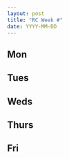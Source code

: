 ```yaml
---
layout: post
title: "RC Week #"
date: YYYY-MM-DD
---
```

## Mon

## Tues

## Weds

## Thurs

## Fri
